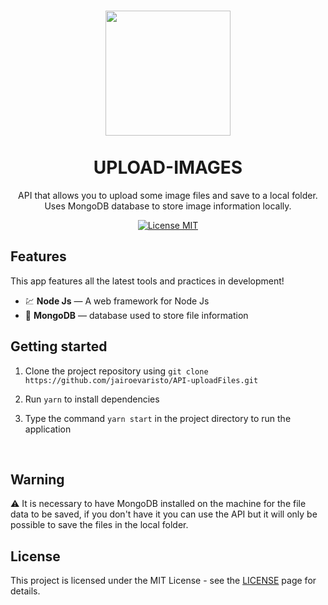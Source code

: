 <h1 align="center">
<img src="https://www.flaticon.com/svg/static/icons/svg/1091/1091227.svg"  width="200px">
<br>
<br>
UPLOAD-IMAGES
</h1>

<p align="center">API that allows you to upload some image files and save to a local folder. Uses MongoDB database to store image information locally.</p>

<p align="center">
  <a href="https://opensource.org/licenses/MIT">
    <img src="https://img.shields.io/badge/License-MIT-blue.svg" alt="License MIT">
  </a>
</p>

## Features
[//]: # (Add the features of your project here:)
This app features all the latest tools and practices in development!

- 💹 **Node Js** — A web framework for Node Js
- :floppy_disk: **MongoDB** — database used to store file information


## Getting started

1. Clone the project repository using `git clone https://github.com/jairoevaristo/API-uploadFiles.git`

2. Run `yarn` to install dependencies

3. Type the command `yarn start` in the project directory to run the application
<br>


## Warning

:warning: It is necessary to have MongoDB installed on the machine for the file data to be saved, if you don't have it you can use the API but it will only be possible to save the files in the local folder.
<br>


## License

This project is licensed under the MIT License - see the [LICENSE](https://opensource.org/licenses/MIT) page for details.